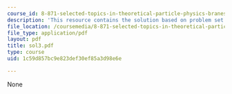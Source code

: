 ```yaml
---
course_id: 8-871-selected-topics-in-theoretical-particle-physics-branes-and-gauge-theory-dynamics-fall-2004
description: 'This resource contains the solution based on problem set #3.'
file_location: /coursemedia/8-871-selected-topics-in-theoretical-particle-physics-branes-and-gauge-theory-dynamics-fall-2004/1c59d857bc9e823def30ef85a3d98e6e_sol3.pdf
file_type: application/pdf
layout: pdf
title: sol3.pdf
type: course
uid: 1c59d857bc9e823def30ef85a3d98e6e

---
```

None